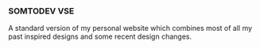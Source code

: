 ### SOMTODEV VSE
A standard version of my personal website which combines most of all my past inspired designs and some recent design changes.

